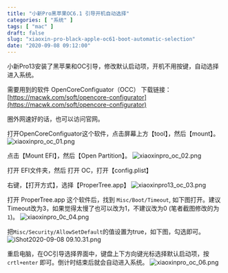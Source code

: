 ```yaml
---
title: "小新Pro黑苹果OC6.1 引导开机自动选择"
categories: [ "系统" ]
tags: [ "mac" ]
draft: false
slug: "xiaoxin-pro-black-apple-oc61-boot-automatic-selection"
date: "2020-09-08 09:12:00"
---
```


小新Pro13安装了黑苹果和OC引导，修改默认启动项，开机不用按键，自动选择进入系统。

需要用到的软件
OpenCoreConfiguator（OCC）
下载链接：[https://macwk.com/soft/opencore-configurator](https://macwk.com/soft/opencore-configurator)

圈外网速好的话，也可以访问官网。


<!--more-->


打开OpenCoreConfiguator这个软件，点击屏幕上方【tool】，然后【mount】。
![xiaoxinpro_oc_01.png][1]

点击【Mount EFI】，然后【Open Partition】。
![xiaoxinpro_oc_02.png][2]

打开 EFI文件夹，然后 打开 OC，打开【config.plist】

右键，【打开方式】，选择【ProperTree.app】
![xiaoxinpro13_oc_03.png][3]

打开 ProperTree.app 这个软件后，找到 `Misc/Boot/Timeout`, 如下图打开。建议Timeout改为3，如果觉得太慢了也可以改为1，不建议改为0 (笔者截图修改的为`1`)。
![xiaoxinpro_0c_04.png][4]


把`Misc/Security/AllowSetDefault`的值设置为true，如下图，勾选即可。
![iShot2020-09-08 09.10.31.png][5]


重启电脑，在OC引导选择界面中，键盘上下方向键光标选择默认启动项，按`crtl+enter` 即可。倒计时结束后就会自动进入系统。
![xiaoxinpro_oc_06.png][6]


  [1]: https://imgs.gnux.cn/usr/uploads/2020/09/1634878109.png
  [2]: https://imgs.gnux.cn/usr/uploads/2020/09/811218013.png
  [3]: https://imgs.gnux.cn/usr/uploads/2020/09/4286338370.png
  [4]: https://imgs.gnux.cn/usr/uploads/2020/09/2118888235.png
  [5]: https://imgs.gnux.cn/usr/uploads/2020/09/2360941322.png
  [6]: https://imgs.gnux.cn/usr/uploads/2020/09/481872085.png